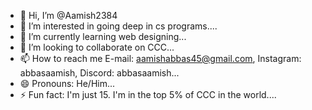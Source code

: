 - 👋 Hi, I’m @Aamish2384
- 👀 I’m interested in going deep in cs programs....
- 🌱 I’m currently learning web designing...
- 💞️ I’m looking to collaborate on CCC...
- 📫 How to reach me E-mail: aamishabbas45@gmail.com, Instagram: abbasaamish, Discord: abbasaamish...
- 😄 Pronouns: He/Him...
- ⚡ Fun fact: I'm just 15. I'm in the top 5% of CCC in the world....

<!---
Aamish2384/Aamish2384 is a ✨ special ✨ repository because its `README.md` (this file) appears on your GitHub profile.
You can click the Preview link to take a look at your changes.
--->
